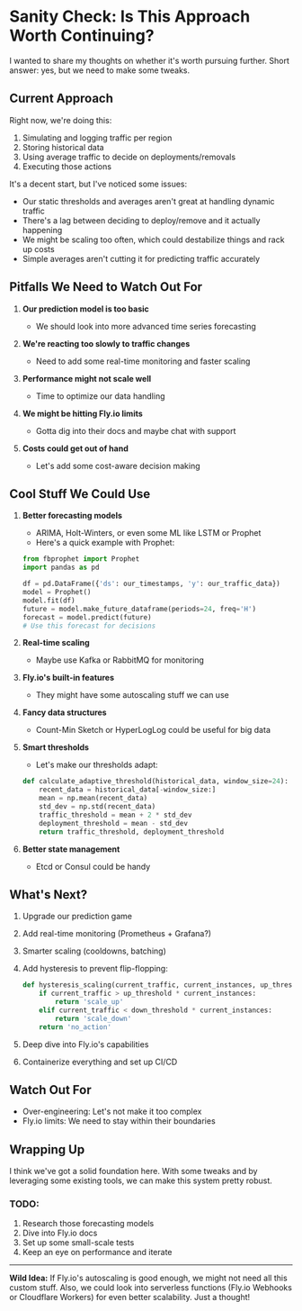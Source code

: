 # Sanity Check: Is This Approach Worth Continuing?

I wanted to share my thoughts on whether it's worth pursuing further. Short answer: yes, but we need to make some tweaks.

## Current Approach

Right now, we're doing this:

1. Simulating and logging traffic per region
2. Storing historical data
3. Using average traffic to decide on deployments/removals
4. Executing those actions

It's a decent start, but I've noticed some issues:

- Our static thresholds and averages aren't great at handling dynamic traffic
- There's a lag between deciding to deploy/remove and it actually happening
- We might be scaling too often, which could destabilize things and rack up costs
- Simple averages aren't cutting it for predicting traffic accurately

## Pitfalls We Need to Watch Out For

1. **Our prediction model is too basic**
   - We should look into more advanced time series forecasting

2. **We're reacting too slowly to traffic changes**
   - Need to add some real-time monitoring and faster scaling

3. **Performance might not scale well**
   - Time to optimize our data handling

4. **We might be hitting Fly.io limits**
   - Gotta dig into their docs and maybe chat with support

5. **Costs could get out of hand**
   - Let's add some cost-aware decision making

## Cool Stuff We Could Use

1. **Better forecasting models**
   - ARIMA, Holt-Winters, or even some ML like LSTM or Prophet
   - Here's a quick example with Prophet:

   ```python
   from fbprophet import Prophet
   import pandas as pd

   df = pd.DataFrame({'ds': our_timestamps, 'y': our_traffic_data})
   model = Prophet()
   model.fit(df)
   future = model.make_future_dataframe(periods=24, freq='H')
   forecast = model.predict(future)
   # Use this forecast for decisions
   ```

2. **Real-time scaling**
   - Maybe use Kafka or RabbitMQ for monitoring

3. **Fly.io's built-in features**
   - They might have some autoscaling stuff we can use

4. **Fancy data structures**
   - Count-Min Sketch or HyperLogLog could be useful for big data

5. **Smart thresholds**
   - Let's make our thresholds adapt:

   ```python
   def calculate_adaptive_threshold(historical_data, window_size=24):
       recent_data = historical_data[-window_size:]
       mean = np.mean(recent_data)
       std_dev = np.std(recent_data)
       traffic_threshold = mean + 2 * std_dev
       deployment_threshold = mean - std_dev
       return traffic_threshold, deployment_threshold
   ```

6. **Better state management**
   - Etcd or Consul could be handy

## What's Next?

1. Upgrade our prediction game
2. Add real-time monitoring (Prometheus + Grafana?)
3. Smarter scaling (cooldowns, batching)
4. Add hysteresis to prevent flip-flopping:

   ```python
   def hysteresis_scaling(current_traffic, current_instances, up_threshold, down_threshold):
       if current_traffic > up_threshold * current_instances:
           return 'scale_up'
       elif current_traffic < down_threshold * current_instances:
           return 'scale_down'
       return 'no_action'
   ```

5. Deep dive into Fly.io's capabilities
6. Containerize everything and set up CI/CD

## Watch Out For

- Over-engineering: Let's not make it too complex
- Fly.io limits: We need to stay within their boundaries

## Wrapping Up

I think we've got a solid foundation here. With some tweaks and by leveraging some existing tools, we can make this system pretty robust.

### TODO:

1. Research those forecasting models
2. Dive into Fly.io docs
3. Set up some small-scale tests
4. Keep an eye on performance and iterate

---

**Wild Idea:** If Fly.io's autoscaling is good enough, we might not need all this custom stuff. Also, we could look into serverless functions (Fly.io Webhooks or Cloudflare Workers) for even better scalability. Just a thought!
